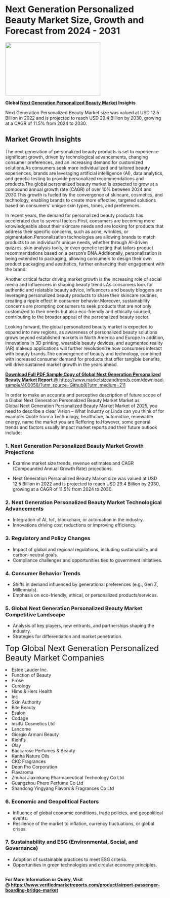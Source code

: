 <H1>Next Generation Personalized Beauty Market Size, Growth and Forecast from 2024 - 2031</H1><img class="aligncenter size-medium wp-image-584254" src="https://thirdeyenews.in/wp-content/uploads/2024/09/Global-Market-Research-300x168.jpeg" alt="" width="300" height="168" /><p><strong>Global&nbsp;<a href="https://www.marketsizeandtrends.com/download-sample/400058/?utm_source=Github8j?utm_medium=211">Next Generation Personalized Beauty Market</a> Insights</strong></p><p>Next Generation Personalized Beauty Market size was valued at USD 12.5 Billion in 2022 and is projected to reach USD 29.4 Billion by 2030, growing at a CAGR of 11.5% from 2024 to 2030.</p><p><h2>Market Growth Insights</h2> <p>The next generation of personalized beauty products is set to experience significant growth, driven by technological advancements, changing consumer preferences, and an increasing demand for customized solutions.As consumers seek more individualized and tailored beauty experiences, brands are leveraging artificial intelligence (AI), data analytics, and genetic testing to provide personalized recommendations and products.The global personalized beauty market is expected to grow at a compound annual growth rate (CAGR) of over 10% between 2024 and 2030.This growth is fueled by the convergence of skincare, cosmetics, and technology, enabling brands to create more effective, targeted solutions based on consumers' unique skin types, tones, and preferences.</p> <p><a href="download_sample_link"></a></p> <p>In recent years, the demand for personalized beauty products has accelerated due to several factors.First, consumers are becoming more knowledgeable about their skincare needs and are looking for products that address their specific concerns, such as acne, wrinkles, or pigmentation.Personalization technologies are allowing brands to match products to an individual's unique needs, whether through AI-driven quizzes, skin analysis tools, or even genetic testing that tailors product recommendations based on a person’s DNA.Additionally, personalization is being extended to packaging, allowing consumers to design their own product packaging and aesthetics, further enhancing their engagement with the brand.</p> <p>Another critical factor driving market growth is the increasing role of social media and influencers in shaping beauty trends.As consumers look for authentic and relatable beauty advice, influencers and beauty bloggers are leveraging personalized beauty products to share their skincare routines, creating a ripple effect in consumer behavior.Moreover, sustainability concerns are prompting consumers to seek products that are not only customized to their needs but also eco-friendly and ethically sourced, contributing to the broader appeal of the personalized beauty sector.</p> <p>Looking forward, the global personalized beauty market is expected to expand into new regions, as awareness of personalized beauty solutions grows beyond established markets in North America and Europe.In addition, innovations in 3D printing, wearable beauty devices, and augmented reality (AR) makeup applications will further revolutionize how consumers interact with beauty brands.The convergence of beauty and technology, combined with increased consumer demand for products that offer tangible benefits, will drive sustained market growth in the years ahead.</p> <p><a href="get_more_link"></p><p><span class=""><strong>Download Full PDF Sample Copy of Global Next Generation Personalized Beauty Market Report</strong> @ <a href="https://www.marketsizeandtrends.com/download-sample/400058/?utm_source=Github8j?utm_medium=211" target="_blank">https://www.marketsizeandtrends.com/download-sample/400058/?utm_source=Github8j?utm_medium=211</a></span></p><p>In order to make an accurate and perceptive description of future scope of a Global&nbsp;Next Generation Personalized Beauty Market Market as Global&nbsp;Next Generation Personalized Beauty Market Market of 2025, you need to describe a clear Vision &ndash; What Industry or Linda can you think of for example: Quote from a Technology, healthcare, automotive, renewable energy, name the market you are Reffering to.However, some general trends and factors usually impact market reports and their future outlook include:</p><h3>1.&nbsp;<strong>Next Generation Personalized Beauty Market Growth Projections</strong></h3><ul><li>Examine market size trends, revenue estimates and CAGR (Compounded Annual Growth Rate) projections.</li><li><p>Next Generation Personalized Beauty Market size was valued at USD 12.5 Billion in 2022 and is projected to reach USD 29.4 Billion by 2030, growing at a CAGR of 11.5% from 2024 to 2030.</p></li></ul><h3>2.&nbsp;<strong>Next Generation Personalized Beauty Market Technological Advancements</strong></h3><ul><li>Integration of AI, IoT, blockchain, or automation in the industry.</li><li>Innovations driving cost reductions or improving efficiency.</li></ul><h3>3.&nbsp;<strong>Regulatory and Policy Changes</strong></h3><ul><li>Impact of global and regional regulations, including sustainability and carbon-neutral goals.</li><li>Compliance challenges and opportunities tied to government initiatives.</li></ul><h3>4.&nbsp;<strong>Consumer Behavior Trends</strong></h3><ul><li>Shifts in demand influenced by generational preferences (e.g., Gen Z, Millennials).</li><li>Emphasis on eco-friendly, ethical, or personalized products/services.</li></ul><h3>5.&nbsp;<strong>Global Next Generation Personalized Beauty Market Competitive Landscape</strong></h3><ul><li>Analysis of key players, new entrants, and partnerships shaping the industry.</li><li>Strategies for differentiation and market penetration.</li></ul><p data-pm-slice="1 1 []"><span style="color: inherit; font-family: inherit; font-size: 25px;">Top Global Next Generation Personalized Beauty Market Companies</span></p><div class="" data-test-id=""><p><li>Estee Lauder Inc.</li><li> Function of Beauty</li><li> Prose</li><li> Curology</li><li> Hims & Hers Health</li><li> Inc</li><li> Skin Authority</li><li> Bite Beauty</li><li> Esalon</li><li> Codage</li><li> insitU Cosmetics Ltd</li><li> Lancome</li><li> Giorgio Armani Beauty</li><li> Kiehl's</li><li> Olay</li><li> Baccarose Perfumes & Beauty</li><li> Kanha Nature Oils</li><li> CKC Fragrances</li><li> Deon Pro Corporation</li><li> Flavaroma</li><li> Zhuhai Jiaxinkang Pharmaceutical Technology Co Ltd</li><li> Guangzhou Phero Perfume Co Ltd</li><li> Shandong Yingyang Flavors & Fragrances Co Ltd</li></p></div><h3>6.&nbsp;<strong>Economic and Geopolitical Factors</strong></h3><ul><li>Influence of global economic conditions, trade policies, and geopolitical events.</li><li>Resilience of the market to inflation, currency fluctuations, or global crises.</li></ul><h3>7.&nbsp;<strong>Sustainability and ESG (Environmental, Social, and Governance)</strong></h3><ul><li>Adoption of sustainable practices to meet ESG criteria.</li><li>Opportunities in green technologies and circular economy principles.</li></ul><h2><strong style="font-size: 14px;">For More Information or Query, Visit @&nbsp;</strong><a style="background-color: #ffffff; font-size: 14px;" href="https://www.marketsizeandtrends.com/report/next-generation-personalized-beauty-market/" target="_blank">https://www.verifiedmarketreports.com/product/airport-passenger-boarding-bridge-market</a></h2>